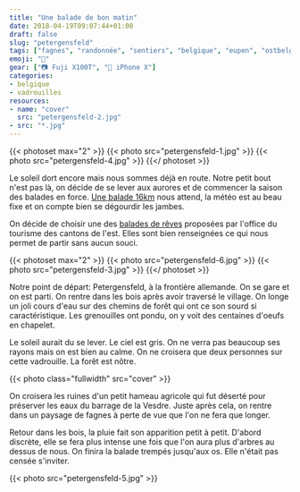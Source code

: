 ```yaml
---
title: "Une balade de bon matin"
date: 2018-04-19T09:07:44+01:00
draft: false
slug: "petergensfeld"
tags: ["fagnes", "randonnée", "sentiers", "belgique", "eupen", "ostbelgien", "Allemagne", "couple", "balade", "matin"]
emoji: "🌅"
gear: ["📷 Fuji X100T", "📱 iPhone X"]
categories:
- belgique
- vadrouilles
resources:
- name: "cover"
  src: "petergensfeld-2.jpg"
- src: "*.jpg"
---
```


{{< photoset max="2" >}}
  {{< photo src="petergensfeld-1.jpg" >}}
  {{< photo src="petergensfeld-4.jpg" >}}
{{</ photoset >}}

Le soleil dort encore mais nous sommes déjà en route. Notre petit bout n'est pas là, on décide de se lever aux aurores et de commencer la saison des balades en force. [Une balade 16km](https://www.ostbelgien.eu/fr/fiche/hiking/balades-21-petergesfeld) nous attend, la météo est au beau fixe et on compte bien se dégourdir les jambes.

On décide de choisir une des [balades de rêves](https://www.ostbelgien.eu/fr/randonnee/excursions-d-une-journee/balades-de-reve) proposées par l'office du tourisme des cantons de l'est. Elles sont bien renseignées ce qui nous permet de partir sans aucun souci.

{{< photoset max="2" >}}
  {{< photo src="petergensfeld-6.jpg" >}}
  {{< photo src="petergensfeld-3.jpg" >}}
{{</ photoset >}}

Notre point de départ: Petergensfeld, à la frontière allemande.
On se gare et on est parti. On rentre dans les bois après avoir traversé le village. On longe un joli cours d'eau sur des chemins de forêt qui ont ce son sourd si caractéristique. Les grenouilles ont pondu, on y voit des centaines d'oeufs en chapelet.


Le soleil aurait du se lever. Le ciel est gris. On ne verra pas beaucoup ses rayons mais on est bien au calme. On ne croisera que deux personnes sur cette vadrouille. La forêt est nôtre.

{{< photo class="fullwidth" src="cover" >}}

On croisera les ruines d'un petit hameau agricole qui fut déserté pour préserver les eaux du barrage de la Vesdre. Juste après cela, on rentre dans un paysage de fagnes à perte de vue que l'on ne fera que longer.

Retour dans les bois, la pluie fait son apparition petit à petit. D'abord discrète, elle se fera plus intense une fois que l'on aura plus d'arbres au dessus de nous. On finira la balade trempés jusqu'aux os. Elle n'était pas censée s'inviter.

{{< photo src="petergensfeld-5.jpg" >}}

